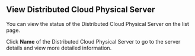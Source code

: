 ## View Distributed Cloud Physical Server

You can view the status of the Distributed Cloud Physical Server on the list page.

Click **Name** of the Distributed Cloud Physical Server to go to the server details and view more detailed information.
